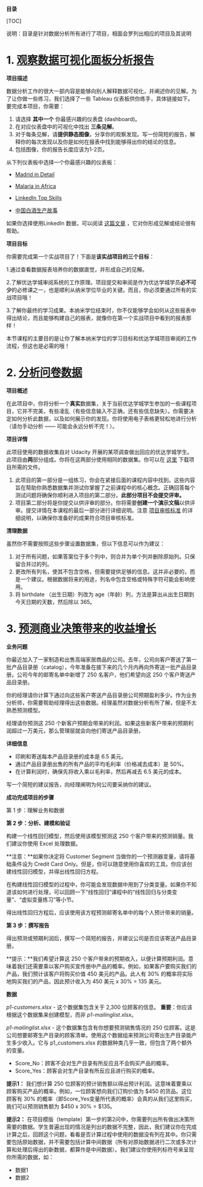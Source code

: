 **目录**

[TOC]

说明：目录是针对数据分析所有进行了项目，相面会罗列出相应的项目及其说明

# 1. [观察数据可视化面板分析报告](./P1_WorkWithData)

**项目描述**

数据分析工作的很大一部内容是能够向别人解释数据可视化，并阐述你的见解。为了让你做一些练习，我们选择了一些 Tableau 仪表板供你练手，具体链接如下。要完成本项目，你需要：

1. 请选择 **其中一个** 你最感兴趣的仪表盘 (dashboard)。
2. 在对应仪表盘中的可视化中找出 **三条见解**。
3. 对于每条见解，请**提供静态图像**，分享你的观察发现。写一份简短的报告，解释你的每次发现以及你是如何在报表中找到能够得出你的结论的信息。
4. 包括图像，你的报告长度应该为1-2页。

从下列仪表板中选择一个你最感兴趣的仪表板：

* [Madrid in Detail](https://public.tableau.com/en-us/s/gallery/madrid-details?gallery=featured)

* [Malaria in Africa](https://public.tableau.com/en-us/s/gallery/malaria-africa?gallery=featured)

* [LinkedIn Top Skills](https://public.tableau.com/profile/matt.chambers#!/vizhome/LinkedInTopSkills2016-MakeoverMonday/LinkedInTopSkills2016-MakeoverMonday)

* [中国白酒生产故事](https://public.tableau.com/profile/young.lin#!/vizhome/AlcoholProductioninChina-2013and2014/Alcohol)

如果你选择使用LinkedIn 数据，可以阅读 [这篇文章](https://blog.linkedin.com/2016/10/20/top-skills-2016-week-of-learning-linkedin) ，它对你形成见解或结论很有帮助。

**项目目标**

你需要完成第一个实战项目了！下面是**该实战项目的三个目标**：

1.通过查看数据报表培养你的数据直觉，并形成自己的见解。

2.了解优达学城审阅系统的工作原理。项目提交和审阅是作为优达学城学员**必不可少**的必修课之一，也是顺利从纳米学位毕业的关键。而且，你必须要通过所有的实战项目哦！

3.了解你最终的学习成果。本纳米学位结束时，你不仅能够学会如何从这些报表中得出结论，而且能够构建自己的报表，就像你在第一个实战项目中看到的报表那样！

本节课程的主要目的是让你了解本纳米学位的学习目标和优达学城项目审阅的工作流程，但这也是必需的哦！

# 2. [分析问卷数据](./P2_AnalyzeSurveyData)

**项目概述**

在此项目中，你将分析一个**真实**数据集，关于当前优达学城学生参加的一些课程项目，它并不完美，有些凌乱（有些信息输入不正确，还有些信息缺失）。你需要决定如何分析此数据，以及如何展示你的发现。你将使用电子表格更轻松地进行分析（请勿手动分析 —— 可能会永远分析不完！）。

**项目详情**

此项目使用的数据收集自对 Udacity 开展的某项调查做出回应的优达学城学生。此项目由**两**部分组成。你将在这两部分使用相同的数据集。你可以在 [这里](https://s3.amazonaws.com/video.udacity-data.com/topher/2018/September/5baee8af_band-surveydata-2/band-surveydata-2.zip) 下载项目所需的文件。

1. 此项目的第一部分是一组练习，你会在紧接后面的课程内容中找到。这些内容旨在帮助你熟悉数据集并测试你掌握了之前课程中的核心概念。正确回答每个测试问题将确保你顺利进入项目的第二部分。**此部分项目不会提交评审。**
2. 项目第二部分将是你提交以供评审的部分。你将需要**创建一个演示文稿**以供评审。提交详情在本课程的最后一部分进行详细说明。注意 [项目审核标准](https://review.udacity.com/#!/rubrics/2272/view) 的详细说明，以确保你准备好的成果符合项目审核标准。

**清理数据**

虽然你不需要按照这些步骤设置数据集，但以下信息可以作为建议：

1. 对于所有问题，如果答案位于多个列中，则合并为单个列并删除原始列。只保留合并过的列。
2. 更改所有列名，使其不包含空格，但需要提供足够的信息。这并非必要的，而是一个建议。根据数据将来的用途，列名中包含空格或特殊字符可能会影响使用。
3. 将 birthdate （出生日期）列改为 age（年龄）列，方法是算出从出生日期到今天日期的天数，然后除以 365。

# 3. [预测商业决策带来的收益增长](./P3_PredictCatalogDemand)

**业务问题**

你最近加入了一家制造和出售高端家居商品的公司。去年，公司向客户寄送了第一批产品目录册（catalog），今年准备在接下来的几个月内再向外寄送一批产品目录册。公司今年的邮寄名单中新增了 250 名客户，他们希望向这 250 个客户寄送产品目录册。

你的经理请你计算下通过向这些客户寄送产品目录册公司预期盈利多少。作为业务分析师，你需要帮助经理得出这些数据。经理虽然对数据分析有所了解，但是不太熟悉预测模型。

经理请你预测这 250 个新客户预期会带来的利润。如果这些新客户带来的预期利润超过一万美元，那么管理层就会向他们寄送产品目录册。

**详细信息**

- 印刷和寄送每本产品目录册的成本是 6.5 美元。
- 通过产品目录册出售的所有产品的平均毛利率（价格减去成本）是 50%。
- 在计算利润时，确保先将收入乘以毛利率，然后再减去 6.5 美元的成本。

写一个简短的建议报告，向经理阐明为何公司要采纳你的建议。

**成功完成项目的步骤**

第 1 步：理解业务和数据

**第 2 步：分析、建模和验证**

构建一个线性回归模型，然后使用该模型预测这 250 个客户带来的预测销量。我们建议你使用 Excel 处理数据。

**注意：**如果你决定将 Customer Segment 当做你的一个预测器变量，请将基础条件设为 Credit Card Only。但是，你可以随意使用你喜欢的工具。你应该创建线性回归模型，并得出线性回归方程。

在构建线性回归模型的过程中，你可能会发现数据中用到了分类变量。如果你不知道该如何进行处理，可以回顾一下“线性回归”课程中的“线性回归与分类变量”、“虚拟变量练习”等小节。

得出线性回归方程后，应该使用该方程预测邮寄名单中的每个人预计带来的销量。

**第 3 步：撰写报告**

得出预测或预期利润后，撰写一个简短的报告，并建议公司是否应该寄送产品目录册。

**提示：**我们希望计算这 250 个客户带来的预期收入，以便计算预期利润。意味着我们还需要乘以客户购买宣传册中产品的概率。例如，如果客户要购买我们的产品，我们预计该客户将购买价值 450 美元的产品。此人有 30% 的概率将实际地购买我们的产品，因此预计收入为 450 美元 x 30% = 135 美元。

**数据**

*p1-customers.xlsx* - 这个数据集包含关于 2,300 位顾客的信息。 **重要**：你应该根据这个数据集来创建模型，而非 *p1-mailinglist.xlsx*。

*p1-mailinglist.xlsx* - 这个数据集包含有你想要预测销售情况的 250 位顾客。这是公司想要邮寄生产目录的顾客清单。使用这个数据组来预测公司寄出生产目录能产生多少收入。它与 p1_customers.xlsx 的数据种类几乎一致，但包含了两个额外的变量。

- Score_No：顾客不会对生产目录有所反应且不会购买产品的概率。
- Score_Yes：顾客会对生产目录有所反应且进行购买的概率。

**提示1：** 我们想计算 250 位顾客的预计销售额以得出预计利润。这意味着要乘以顾客购买产品的概率。例如，一位顾客想向我们订购价值为 $450 的货品。这位顾客有 30% 的概率（即Score_Yes变量所代表的概率）会真的从我们这里购买，我们可以预测销售额为 $450 x 30% = $135。

**提示2：** 在项目模版（template）第一步的第2问中，你需要列出所有做出决策所需要的数据。学生普遍出现的情况是列出的数据不完整，因此，我们建议你在完成计算之后，回顾这个问题，看看是否计算过程中使用的数据没有列在其中。你只需要包括原始数据，并不需要包括计算中间数据（所有对原始数据进行二次或多次计算和处理后得出的新数据，都算作是中间数据）。我们建议你使用列标符号来呈现你所需的数据，如：

- 数据1
- 数据2